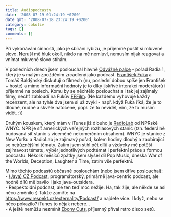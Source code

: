 ```yaml
---
title: Audiopodcasty
date: '2008-07-19 01:24:19 +0200'
date_gmt: '2008-07-18 23:24:19 +0200'
category: cokoliv
tags: []
comments: []
---
```

<p>Při vykonávání činnosti, jako je sbírání rybízu, je příjemné pustit si mluvené slovo. Neruší mě hluk okolí, nikdo na mě nemluví, nemusím nijak reagovat a vnímat mluvené slovo stíhám.</p>
<p>V posledních dnech jsem poslouchal hlavně <a href="https://www.radio1.cz/odvaznepalce/">Odvážné palce</a> - pořad Radia 1, který je s malým zpožděním zrcadlený jako podcast. <a href="https://fuxoft.cz/">František Fuka</a> a Tomáš Baldýnský diskutují o filmech (nu, poslední dobou spíše jen František + hosté) a mimo informační hodnoty je to díky jiskřivé interakci moderátorů i příjemné na poslech. Komu by se něchtělo poslouchat a i tak jej zajímaly filmy, nechť zabloudí na Fukův <a href="https://fffilm.fuxoft.cz/">FFFilm</a>. (Ne každému vyhovuje každý recenzent, ale na tyhle dva jsem si už zvykl - např. když Fuka říká, že je to dlouhé, nudné a skvěle natočené, popř. že to neviděl, vím, že to musím vidět. :))</p>
<p>Druhým kouskem, který mám v iTunes již dlouho je <a href="https://www.wnyc.org/shows/radiolab/">RadioLab</a> od NPRské WNYC. NPR je síť amerických veřejných rozhlasových stanic (tzn. federálně budovaná síť stanic s víceméně nekomerčním obsahem). WNYC je stanice z New Yorku a RadioLab je zajímavý pořad, kolem hodiny dlouhý a zaobírající se nejrůznějšími tématy. Zatím jsem stihl pět dílů a vždycky mě potěší zajímavost tématu, výběr jednotlivých podtémat i perfektní práce s formou podcastu. Několik měsíců zpátky jsem slyšel díl Pop Music, dneska War of the Worlds, Deception, Laughter a Time, zatím vše perfektní.</p>
<p>Mimo těchto podcastů občasně poslouchám (nebo jsem dříve poslouchal):<br />
- <a href="https://java.cz/detail.do?articleId=8242">(Java) CZ Podcast</a>, programátorský, primárně java-centric podcast, ale hodně dílů mě bavilo i jako java-outsidera.<br />
- Respektoidní podcast, ale ten teď moc nežije. Ha, tak žije, ale někde se asi něco změnilo :) Takže zamiřte na <a href="https://www.respekt.cz/externality/Podcast/">https://www.respekt.cz/externality/Podcast/</a> a najdete více. I když, nebo se něco pokazilo? iTunes to nějak nebere...<br />
- A ještě nemůžu nezmínit <a href="https://www.ebonycuts.com/">Ebony Cuts</a>, příjemný příval retro disco setů.</p>
